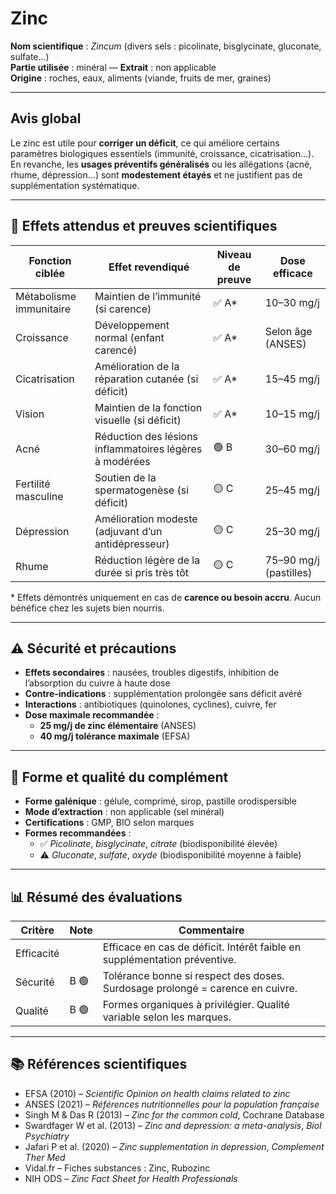 # Zinc

**Nom scientifique** : *Zincum* (divers sels : picolinate, bisglycinate, gluconate, sulfate…)  
**Partie utilisée** : minéral — **Extrait** : non applicable  
**Origine** : roches, eaux, aliments (viande, fruits de mer, graines)

---

## Avis global

Le zinc est utile pour **corriger un déficit**, ce qui améliore certains paramètres biologiques essentiels (immunité, croissance, cicatrisation…).  
En revanche, les **usages préventifs généralisés** ou les allégations (acné, rhume, dépression…) sont **modestement étayés** et ne justifient pas de supplémentation systématique.

---

## 🎯 Effets attendus et preuves scientifiques

| Fonction ciblée     | Effet revendiqué                                      | Niveau de preuve | Dose efficace             |
|---------------------|--------------------------------------------------------|------------------|---------------------------|
| Métabolisme immunitaire | Maintien de l’immunité (si carence)               | ✅ A*             | 10–30 mg/j                |
| Croissance          | Développement normal (enfant carencé)                 | ✅ A*             | Selon âge (ANSES)         |
| Cicatrisation       | Amélioration de la réparation cutanée (si déficit)    | ✅ A*             | 15–45 mg/j                |
| Vision              | Maintien de la fonction visuelle (si déficit)         | ✅ A*             | 10–15 mg/j                |
| Acné                | Réduction des lésions inflammatoires légères à modérées | 🟢 B           | 30–60 mg/j                |
| Fertilité masculine | Soutien de la spermatogenèse (si déficit)             | 🟡 C              | 25–45 mg/j                |
| Dépression          | Amélioration modeste (adjuvant d’un antidépresseur)  | 🟡 C              | 25–30 mg/j                |
| Rhume               | Réduction légère de la durée si pris très tôt         | 🟡 C              | 75–90 mg/j (pastilles)    |

\* Effets démontrés uniquement en cas de **carence ou besoin accru**. Aucun bénéfice chez les sujets bien nourris.

---

## ⚠️ Sécurité et précautions

- **Effets secondaires** : nausées, troubles digestifs, inhibition de l’absorption du cuivre à haute dose  
- **Contre-indications** : supplémentation prolongée sans déficit avéré  
- **Interactions** : antibiotiques (quinolones, cyclines), cuivre, fer  
- **Dose maximale recommandée** :  
  - **25 mg/j de zinc élémentaire** (ANSES)  
  - **40 mg/j tolérance maximale** (EFSA)

---

## 🧪 Forme et qualité du complément

- **Forme galénique** : gélule, comprimé, sirop, pastille orodispersible  
- **Mode d’extraction** : non applicable (sel minéral)  
- **Certifications** : GMP, BIO selon marques  
- **Formes recommandées** :  
  - ✅ *Picolinate*, *bisglycinate*, *citrate* (biodisponibilité élevée)  
  - ⚠️ *Gluconate*, *sulfate*, *oxyde* (biodisponibilité moyenne à faible)

---

## 📊 Résumé des évaluations

| Critère     | Note | Commentaire                                                                   |
|-------------|------|-------------------------------------------------------------------------------|
| Efficacité  |     | Efficace en cas de déficit. Intérêt faible en supplémentation préventive.     |
| Sécurité    | B 🟢   | Tolérance bonne si respect des doses. Surdosage prolongé = carence en cuivre. |
| Qualité     | B  🟢  | Formes organiques à privilégier. Qualité variable selon les marques.          |

---

## 📚 Références scientifiques

- EFSA (2010) – *Scientific Opinion on health claims related to zinc*  
- ANSES (2021) – *Références nutritionnelles pour la population française*  
- Singh M & Das R (2013) – *Zinc for the common cold*, Cochrane Database  
- Swardfager W et al. (2013) – *Zinc and depression: a meta-analysis*, *Biol Psychiatry*  
- Jafari P et al. (2020) – *Zinc supplementation in depression*, *Complement Ther Med*  
- Vidal.fr – Fiches substances : Zinc, Rubozinc  
- NIH ODS – *Zinc Fact Sheet for Health Professionals*
